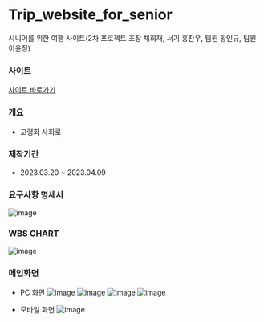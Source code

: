 # Trip_website_for_senior
시니어를 위한 여행 사이트(2차 프로젝트 조장 채희재, 서기 홍찬우, 팀원 황인규, 팀원 이윤정)

### 사이트
[사이트 바로가기](https://heejae101.github.io/)

### 개요
 - 고령화 사회로 

### 제작기간
 - 2023.03.20 ~ 2023.04.09

### 요구사항 명세서 
![image](https://github.com/heejae101/heejae101.github.io/assets/81417568/4a883388-662e-4f6b-8bf5-9008c7026730)

### WBS CHART
![image](https://github.com/heejae101/heejae101.github.io/assets/81417568/23f00555-c146-42bd-80b3-19f73df95ee0)

### 메인화면
 - PC 화면
![image](https://github.com/heejae101/heejae101.github.io/assets/81417568/29168339-fa6c-4e15-8d4d-e4bee76fe63e)
![image](https://github.com/heejae101/heejae101.github.io/assets/81417568/1ddde56c-d963-4a85-8b98-74a706c9eae5)
![image](https://github.com/heejae101/heejae101.github.io/assets/81417568/a93cfd03-a09f-4dac-8b47-00526fff8f99)
![image](https://github.com/heejae101/heejae101.github.io/assets/81417568/3cf0d709-6db7-4011-ad23-613361b703fe)

 - 모바일 화면
![image](https://github.com/heejae101/heejae101.github.io/assets/81417568/640f0332-369a-4fa4-a9cb-f3d501fdff8b)

